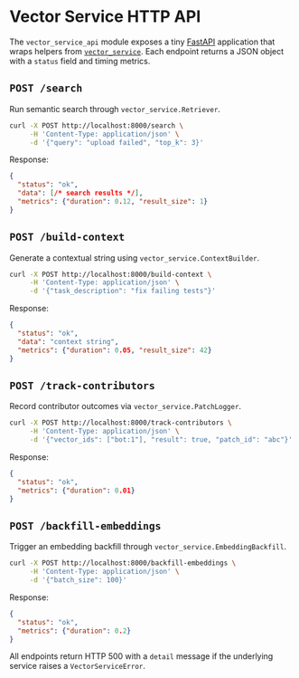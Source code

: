 # Vector Service HTTP API

The `vector_service_api` module exposes a tiny [FastAPI](https://fastapi.tiangolo.com/)
application that wraps helpers from [`vector_service`](vector_service.md).
Each endpoint returns a JSON object with a `status` field and timing metrics.

## `POST /search`
Run semantic search through `vector_service.Retriever`.

```bash
curl -X POST http://localhost:8000/search \
     -H 'Content-Type: application/json' \
     -d '{"query": "upload failed", "top_k": 3}'
```

Response:
```json
{
  "status": "ok",
  "data": [/* search results */],
  "metrics": {"duration": 0.12, "result_size": 1}
}
```

## `POST /build-context`
Generate a contextual string using `vector_service.ContextBuilder`.

```bash
curl -X POST http://localhost:8000/build-context \
     -H 'Content-Type: application/json' \
     -d '{"task_description": "fix failing tests"}'
```

Response:
```json
{
  "status": "ok",
  "data": "context string",
  "metrics": {"duration": 0.05, "result_size": 42}
}
```

## `POST /track-contributors`
Record contributor outcomes via `vector_service.PatchLogger`.

```bash
curl -X POST http://localhost:8000/track-contributors \
     -H 'Content-Type: application/json' \
     -d '{"vector_ids": ["bot:1"], "result": true, "patch_id": "abc"}'
```

Response:
```json
{
  "status": "ok",
  "metrics": {"duration": 0.01}
}
```

## `POST /backfill-embeddings`
Trigger an embedding backfill through `vector_service.EmbeddingBackfill`.

```bash
curl -X POST http://localhost:8000/backfill-embeddings \
     -H 'Content-Type: application/json' \
     -d '{"batch_size": 100}'
```

Response:
```json
{
  "status": "ok",
  "metrics": {"duration": 0.2}
}
```

All endpoints return HTTP 500 with a `detail` message if the underlying
service raises a `VectorServiceError`.
